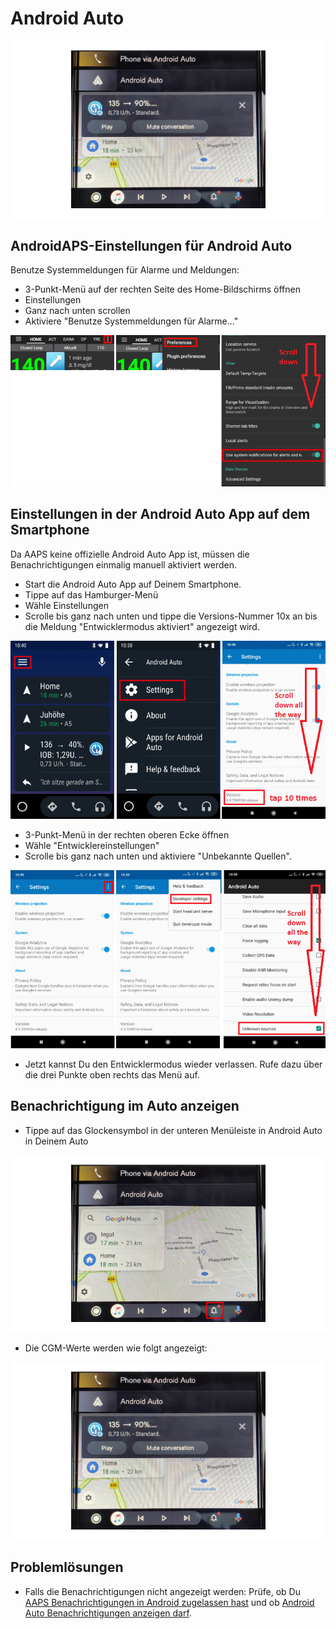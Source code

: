 # Android Auto

![AAPS CGM-Daten in Android Auto](../images/AndroidAuto_05.png)

## AndroidAPS-Einstellungen für Android Auto

Benutze Systemmeldungen für Alarme und Meldungen:

* 3-Punkt-Menü auf der rechten Seite des Home-Bildschirms öffnen
* Einstellungen
* Ganz nach unten scrollen
* Aktiviere "Benutze Systemmeldungen für Alarme..."

![Benutze Systemmeldungen für Alarme und Meldungen](../images/AndroidAuto_01.png)

## Einstellungen in der Android Auto App auf dem Smartphone

Da AAPS keine offizielle Android Auto App ist, müssen die Benachrichtigungen einmalig manuell aktiviert werden.

* Start die Android Auto App auf Deinem Smartphone.
* Tippe auf das Hamburger-Menü
* Wähle Einstellungen
* Scrolle bis ganz nach unten und tippe die Versions-Nummer 10x an bis die Meldung "Entwicklermodus aktiviert" angezeigt wird.

![Entwicklermodus aktivieren](../images/AndroidAuto_02.png)

* 3-Punkt-Menü in der rechten oberen Ecke öffnen
* Wähle "Entwicklereinstellungen"
* Scrolle bis ganz nach unten und aktiviere "Unbekannte Quellen".

![Unbekannte Quellen aktivieren](../images/AndroidAuto_03.png)

* Jetzt kannst Du den Entwicklermodus wieder verlassen. Rufe dazu über die drei Punkte oben rechts das Menü auf.

## Benachrichtigung im Auto anzeigen

* Tippe auf das Glockensymbol in der unteren Menüleiste in Android Auto in Deinem Auto

![Bell icon - Android Auto im Fahrzeug](../images/AndroidAuto_04.png)

* Die CGM-Werte werden wie folgt angezeigt:

![AAPS CGM-Daten in Android Auto](../images/AndroidAuto_05.png)

## Problemlösungen

* Falls die Benachrichtigungen nicht angezeigt werden: Prüfe, ob Du [AAPS Benachrichtigungen in Android zugelassen hast](#androidaps-einstellungen-fur-android-auto) und ob [Android Auto Benachrichtigungen anzeigen darf](#einstellungen-in-der-android-auto-app-auf-dem-smartphone).